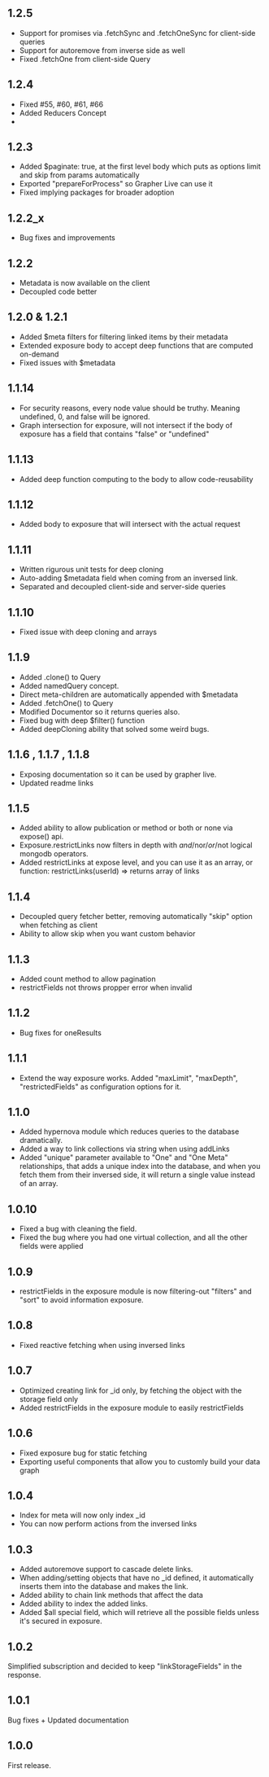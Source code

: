 ## 1.2.5 
- Support for promises via .fetchSync and .fetchOneSync for client-side queries
- Support for autoremove from inverse side as well
- Fixed .fetchOne from client-side Query

## 1.2.4
- Fixed #55, #60, #61, #66
- Added Reducers Concept
- 

## 1.2.3
- Added $paginate: true, at the first level body which puts as options limit and skip from params automatically
- Exported "prepareForProcess" so Grapher Live can use it
- Fixed implying packages for broader adoption

## 1.2.2_x
- Bug fixes and improvements

## 1.2.2 
- Metadata is now available on the client
- Decoupled code better

## 1.2.0 & 1.2.1
- Added $meta filters for filtering linked items by their metadata
- Extended exposure body to accept deep functions that are computed on-demand
- Fixed issues with $metadata

## 1.1.14
- For security reasons, every node value should be truthy. Meaning undefined, 0, and false will be ignored.
- Graph intersection for exposure, will not intersect if the body of exposure has a field that contains "false" or "undefined"

## 1.1.13
- Added deep function computing to the body to allow code-reusability

## 1.1.12
- Added body to exposure that will intersect with the actual request

## 1.1.11
- Written rigurous unit tests for deep cloning
- Auto-adding $metadata field when coming from an inversed link.
- Separated and decoupled client-side and server-side queries

## 1.1.10
- Fixed issue with deep cloning and arrays

## 1.1.9
- Added .clone() to Query
- Added namedQuery concept. 
- Direct meta-children are automatically appended with $metadata
- Added .fetchOne() to Query
- Modified Documentor so it returns queries also.
- Fixed bug with deep $filter() function
- Added deepCloning ability that solved some weird bugs.

## 1.1.6 , 1.1.7 , 1.1.8
- Exposing documentation so it can be used by grapher live.
- Updated readme links

## 1.1.5
- Added ability to allow publication or method or both or none via expose() api.
- Exposure.restrictLinks now filters in depth with $and/$nor/$or/$not logical mongodb operators.
- Added restrictLinks at expose level, and you can use it as an array, or function: restrictLinks(userId) => returns array of links

## 1.1.4
- Decoupled query fetcher better, removing automatically "skip" option when fetching as client
- Ability to allow skip when you want custom behavior

## 1.1.3
- Added count method to allow pagination
- restrictFields not throws propper error when invalid

## 1.1.2
- Bug fixes for oneResults

## 1.1.1
- Extend the way exposure works. Added "maxLimit", "maxDepth", "restrictedFields" as configuration options for it.

## 1.1.0
- Added hypernova module which reduces queries to the database dramatically.
- Added a way to link collections via string when using addLinks
- Added "unique" parameter available to "One" and "One Meta" relationships, that adds a unique index into the database,
and when you fetch them from their inversed side, it will return a single value instead of an array.

## 1.0.10
- Fixed a bug with cleaning the field.
- Fixed the bug where you had one virtual collection, and all the other fields were applied

## 1.0.9
- restrictFields in the exposure module is now filtering-out "filters" and "sort" to avoid information exposure.

## 1.0.8
- Fixed reactive fetching when using inversed links

## 1.0.7
- Optimized creating link for _id only, by fetching the object with the storage field only
- Added restrictFields in the exposure module to easily restrictFields

## 1.0.6
- Fixed exposure bug for static fetching
- Exporting useful components that allow you to customly build your data graph

## 1.0.4
- Index for meta will now only index _id
- You can now perform actions from the inversed links

## 1.0.3
- Added autoremove support to cascade delete links.
- When adding/setting objects that have no _id defined, it automatically inserts them into the database and makes the link.
- Added ability to chain link methods that affect the data
- Added ability to index the added links.
- Added $all special field, which will retrieve all the possible fields unless it's secured in exposure.

## 1.0.2
Simplified subscription and decided to keep "linkStorageFields" in the response.

## 1.0.1
Bug fixes + Updated documentation

## 1.0.0
First release.